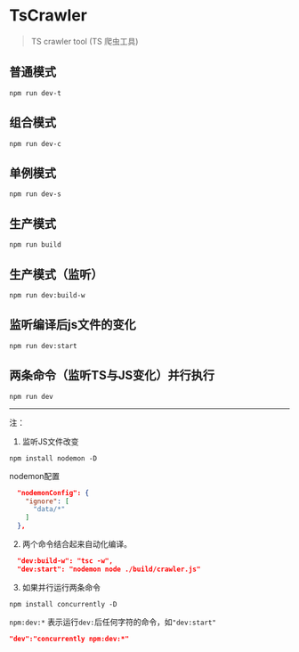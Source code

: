 # TsCrawler
> TS crawler tool (TS 爬虫工具)
## 普通模式
```
npm run dev-t
```
## 组合模式
```
npm run dev-c
```
## 单例模式
```
npm run dev-s
```
## 生产模式
```
npm run build
```
## 生产模式（监听）
```
npm run dev:build-w
```
## 监听编译后js文件的变化

```
npm run dev:start
```

## 两条命令（监听TS与JS变化）并行执行

```
npm run dev
```
***
注：

1. 监听JS文件改变
```
npm install nodemon -D
```
nodemon配置
```json
  "nodemonConfig": {
    "ignore": [
      "data/*"
    ]
  },
```
2. 两个命令结合起来自动化编译。
```json
  "dev:build-w": "tsc -w",
  "dev:start": "nodemon node ./build/crawler.js"
```
3. 如果并行运行两条命令
```
npm install concurrently -D
```
`npm:dev:*` 表示运行`dev:`后任何字符的命令，如`"dev:start"`
```json
"dev":"concurrently npm:dev:*"
```
